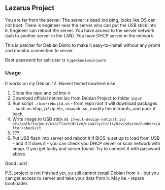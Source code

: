 ## Lazarus Project

You are far from the server.
The server is dead (no ping, looks like OS can not boot.
There is engineer near the server who can put the USB stick into it.
Engineer can reboot the server.
You have access to the server network (ssh to another server in the LAN).
You have DHCP server in the network.

This is patcher for Debian Distro to make it easy-to-install without any promt and monitor connection to server.

Root password for ssh user is `hjgewkuoiwoincworn`

### Usage

It works on my Debian 12. Havent tested nowhere else.

1. Clone the repo and cd into it
2. Download official netinst iso from Debian Project to folder `input`
3. Run script `./bin/rebuild.sh` - from repo root
   It will download packages - such as htop, p7zip etc, unpack iso, modify the initramfs, and pack it back.
4. Write image to USB stick `dd if=out-debian-netinst.iso of=/path/to/your/usb/flash/drive/usually/it/is/dev/sda/no/numbers/after/check/it`
5. ???
6. Put USB flash into server and reboot it
   If BIOS is set up to load from USB - and if it does it - you can check you DHCP server or scan network with nmap. If you get lucky and server found:
     Try to connect it with password above.

Good luck!

P.S. project is not finished yet, yu still cannot install Debian from it - but you can get access to server and take your data from it. May be - repare bootloader.
